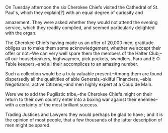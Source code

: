  On Tuesday afternoon the six Cherokee Chiefs visited the Cathedral of St. Paul's, which they explain[?] with an equal degree of curiosity and  amazement. They were asked whether they would not attend the evening service, which they readily complied, and seemed particularly delighted with the organ.  The Cherokee Chiefs having made us an offer of 20,000 men, gratitude obliges us to make them some acknowledgement, whether we accept their offer or not.–We can very well spare them the members of the Halter Club,–all our housebreakers, highwaymen, pick pockets, swindlers, Faro and E O Table keepers,–and all their accomplices to an amazing number.  Such a collection would be a truly valuable present.–Among them are found dispersedly all the qualitities of able Generals,–skilful Financiers, –able Negotiators, active Citizens,–and men highly expert at a Coup de Main.  Were we to add the Pugilistic tribe,–the Cherokee Chiefs might on their return to their own country enter into a boxing war against their enemies–with a certainty of the most brilliant success.  Trading Justices and Lawyers they would perhaps be glad to have ; and it is the opinion of most people, that a few thousands of the latter description of men might be spared.